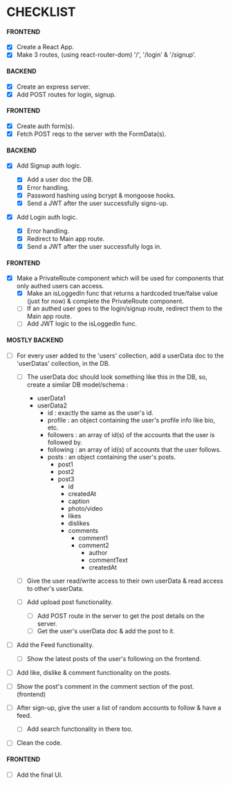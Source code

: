 # CHECKLIST

#### FRONTEND

- [x] Create a React App.
- [x] Make 3 routes, (using react-router-dom) '/', '/login' & '/signup'.

#### BACKEND

- [x] Create an express server.
- [x] Add POST routes for login, signup.

#### FRONTEND

- [x] Create auth form(s).
- [x] Fetch POST reqs to the server with the FormData(s).

#### BACKEND

- [x] Add Signup auth logic.

  - [x] Add a user doc the DB.
  - [x] Error handling.
  - [x] Password hashing using bcrypt & mongoose hooks.
  - [x] Send a JWT after the user successfully signs-up.

- [x] Add Login auth logic.

  - [x] Error handling.
  - [x] Redirect to Main app route.
  - [x] Send a JWT after the user successfully logs in.

#### FRONTEND

- [x] Make a PrivateRoute component which will be used for components that only authed users can access.
  - [x] Make an isLoggedIn func that returns a hardcoded true/false value (just for now) & complete the PrivateRoute component.
  - [ ] If an authed user goes to the login/signup route, redirect them to the Main app route.
  - [ ] Add JWT logic to the isLoggedIn func.

#### MOSTLY BACKEND

- [ ] For every user added to the 'users' collection, add a userData doc to the 'userDatas' collection, in the DB.

  - [ ] The userData doc should look something like this in the DB, so, create a similar DB model/schema :
    - userData1
    - userData2
      - id : exactly the same as the user's id.
      - profile : an object containing the user's profile info like bio, etc.
      - followers : an array of id(s) of the accounts that the user is followed by.
      - following : an array of id(s) of accounts that the user follows.
      - posts : an object containing the user's posts.
        - post1
        - post2
        - post3
          - id
          - createdAt
          - caption
          - photo/video
          - likes
          - dislikes
          - comments
            - comment1
            - comment2
              - author
              - commentText
              - createdAt
  - [ ] Give the user read/write access to their own userData & read access to other's userData.

  - [ ] Add upload post functionality.

    - [ ] Add POST route in the server to get the post details on the server.
    - [ ] Get the user's userData doc & add the post to it.

- [ ] Add the Feed functionality.

  - [ ] Show the latest posts of the user's following on the frontend.

- [ ] Add like, dislike & comment functionality on the posts.
- [ ] Show the post's comment in the comment section of the post. (frontend)

- [ ] After sign-up, give the user a list of random accounts to follow & have a feed.

  - [ ] Add search functionality in there too.

- [ ] Clean the code.

#### FRONTEND

- [ ] Add the final UI.
